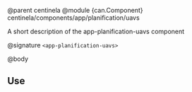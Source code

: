 @parent centinela
@module {can.Component} centinela/components/app/planification/uavs <app-planification-uavs>

A short description of the app-planification-uavs component

@signature `<app-planification-uavs>`

@body

## Use

